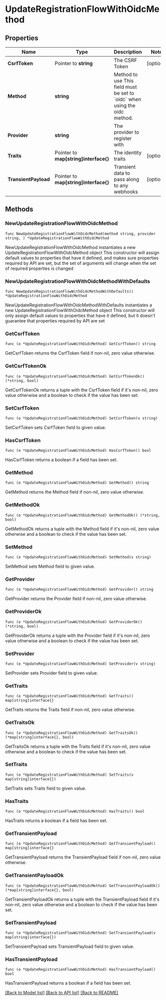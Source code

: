# UpdateRegistrationFlowWithOidcMethod

## Properties

Name | Type | Description | Notes
------------ | ------------- | ------------- | -------------
**CsrfToken** | Pointer to **string** | The CSRF Token | [optional] 
**Method** | **string** | Method to use  This field must be set to &#x60;oidc&#x60; when using the oidc method. | 
**Provider** | **string** | The provider to register with | 
**Traits** | Pointer to **map[string]interface{}** | The identity traits | [optional] 
**TransientPayload** | Pointer to **map[string]interface{}** | Transient data to pass along to any webhooks | [optional] 

## Methods

### NewUpdateRegistrationFlowWithOidcMethod

`func NewUpdateRegistrationFlowWithOidcMethod(method string, provider string, ) *UpdateRegistrationFlowWithOidcMethod`

NewUpdateRegistrationFlowWithOidcMethod instantiates a new UpdateRegistrationFlowWithOidcMethod object
This constructor will assign default values to properties that have it defined,
and makes sure properties required by API are set, but the set of arguments
will change when the set of required properties is changed

### NewUpdateRegistrationFlowWithOidcMethodWithDefaults

`func NewUpdateRegistrationFlowWithOidcMethodWithDefaults() *UpdateRegistrationFlowWithOidcMethod`

NewUpdateRegistrationFlowWithOidcMethodWithDefaults instantiates a new UpdateRegistrationFlowWithOidcMethod object
This constructor will only assign default values to properties that have it defined,
but it doesn't guarantee that properties required by API are set

### GetCsrfToken

`func (o *UpdateRegistrationFlowWithOidcMethod) GetCsrfToken() string`

GetCsrfToken returns the CsrfToken field if non-nil, zero value otherwise.

### GetCsrfTokenOk

`func (o *UpdateRegistrationFlowWithOidcMethod) GetCsrfTokenOk() (*string, bool)`

GetCsrfTokenOk returns a tuple with the CsrfToken field if it's non-nil, zero value otherwise
and a boolean to check if the value has been set.

### SetCsrfToken

`func (o *UpdateRegistrationFlowWithOidcMethod) SetCsrfToken(v string)`

SetCsrfToken sets CsrfToken field to given value.

### HasCsrfToken

`func (o *UpdateRegistrationFlowWithOidcMethod) HasCsrfToken() bool`

HasCsrfToken returns a boolean if a field has been set.

### GetMethod

`func (o *UpdateRegistrationFlowWithOidcMethod) GetMethod() string`

GetMethod returns the Method field if non-nil, zero value otherwise.

### GetMethodOk

`func (o *UpdateRegistrationFlowWithOidcMethod) GetMethodOk() (*string, bool)`

GetMethodOk returns a tuple with the Method field if it's non-nil, zero value otherwise
and a boolean to check if the value has been set.

### SetMethod

`func (o *UpdateRegistrationFlowWithOidcMethod) SetMethod(v string)`

SetMethod sets Method field to given value.


### GetProvider

`func (o *UpdateRegistrationFlowWithOidcMethod) GetProvider() string`

GetProvider returns the Provider field if non-nil, zero value otherwise.

### GetProviderOk

`func (o *UpdateRegistrationFlowWithOidcMethod) GetProviderOk() (*string, bool)`

GetProviderOk returns a tuple with the Provider field if it's non-nil, zero value otherwise
and a boolean to check if the value has been set.

### SetProvider

`func (o *UpdateRegistrationFlowWithOidcMethod) SetProvider(v string)`

SetProvider sets Provider field to given value.


### GetTraits

`func (o *UpdateRegistrationFlowWithOidcMethod) GetTraits() map[string]interface{}`

GetTraits returns the Traits field if non-nil, zero value otherwise.

### GetTraitsOk

`func (o *UpdateRegistrationFlowWithOidcMethod) GetTraitsOk() (*map[string]interface{}, bool)`

GetTraitsOk returns a tuple with the Traits field if it's non-nil, zero value otherwise
and a boolean to check if the value has been set.

### SetTraits

`func (o *UpdateRegistrationFlowWithOidcMethod) SetTraits(v map[string]interface{})`

SetTraits sets Traits field to given value.

### HasTraits

`func (o *UpdateRegistrationFlowWithOidcMethod) HasTraits() bool`

HasTraits returns a boolean if a field has been set.

### GetTransientPayload

`func (o *UpdateRegistrationFlowWithOidcMethod) GetTransientPayload() map[string]interface{}`

GetTransientPayload returns the TransientPayload field if non-nil, zero value otherwise.

### GetTransientPayloadOk

`func (o *UpdateRegistrationFlowWithOidcMethod) GetTransientPayloadOk() (*map[string]interface{}, bool)`

GetTransientPayloadOk returns a tuple with the TransientPayload field if it's non-nil, zero value otherwise
and a boolean to check if the value has been set.

### SetTransientPayload

`func (o *UpdateRegistrationFlowWithOidcMethod) SetTransientPayload(v map[string]interface{})`

SetTransientPayload sets TransientPayload field to given value.

### HasTransientPayload

`func (o *UpdateRegistrationFlowWithOidcMethod) HasTransientPayload() bool`

HasTransientPayload returns a boolean if a field has been set.


[[Back to Model list]](../README.md#documentation-for-models) [[Back to API list]](../README.md#documentation-for-api-endpoints) [[Back to README]](../README.md)


